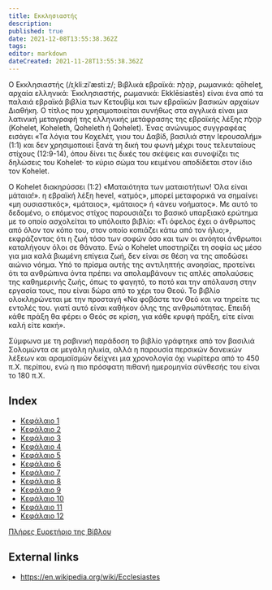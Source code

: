 ```yaml
---
title: Εκκλησιαστής
description: 
published: true
date: 2021-12-08T13:55:38.362Z
tags: 
editor: markdown
dateCreated: 2021-11-28T13:55:38.362Z
---
```


Ο Εκκλησιαστής (/ɪˌkliːziˈæstiːz/; Βιβλικά εβραϊκά: קֹהֶלֶת, ρωμανικά: qōheleṯ, αρχαία ελληνικά: Ἐκκλησιαστής, ρωμανικά: Ekklēsiastēs) είναι ένα από τα παλαιά εβραϊκά βιβλία των Κετουβίμ και των εβραϊκών βασικών αρχαίων Διαθήκη. Ο τίτλος που χρησιμοποιείται συνήθως στα αγγλικά είναι μια λατινική μεταγραφή της ελληνικής μετάφρασης της εβραϊκής λέξης קֹהֶלֶת (Kohelet, Koheleth, Qoheleth ή Qohelet). Ένας ανώνυμος συγγραφέας εισάγει «Τα λόγια του Κοχελέτ, γιου του Δαβίδ, βασιλιά στην Ιερουσαλήμ» (1:1) και δεν χρησιμοποιεί ξανά τη δική του φωνή μέχρι τους τελευταίους στίχους (12:9-14), όπου δίνει τις δικές του σκέψεις και συνοψίζει τις δηλώσεις του Kohelet· το κύριο σώμα του κειμένου αποδίδεται στον ίδιο τον Kohelet.

Ο Kohelet διακηρύσσει (1:2) «Ματαιότητα των ματαιοτήτων! Όλα είναι μάταια!». η εβραϊκή λέξη hevel, «ατμός», μπορεί μεταφορικά να σημαίνει «μη ουσιαστικός», «μάταιος», «μάταιος» ή «άνευ νοήματος». Με αυτό το δεδομένο, ο επόμενος στίχος παρουσιάζει το βασικό υπαρξιακό ερώτημα με το οποίο ασχολείται το υπόλοιπο βιβλίο: «Τι όφελος έχει ο άνθρωπος από όλον τον κόπο του, στον οποίο κοπιάζει κάτω από τον ήλιο;», εκφράζοντας ότι η ζωή τόσο των σοφών όσο και των οι ανόητοι άνθρωποι καταλήγουν όλοι σε θάνατο. Ενώ ο Kohelet υποστηρίζει τη σοφία ως μέσο για μια καλά βιωμένη επίγεια ζωή, δεν είναι σε θέση να της αποδώσει αιώνιο νόημα. Υπό το πρίσμα αυτής της αντιληπτής ανοησίας, προτείνει ότι τα ανθρώπινα όντα πρέπει να απολαμβάνουν τις απλές απολαύσεις της καθημερινής ζωής, όπως το φαγητό, το ποτό και την απόλαυση στην εργασία τους, που είναι δώρα από το χέρι του Θεού. Το βιβλίο ολοκληρώνεται με την προσταγή «Να φοβάστε τον Θεό και να τηρείτε τις εντολές του. γιατί αυτό είναι καθήκον όλης της ανθρωπότητας. Επειδή κάθε πράξη θα φέρει ο Θεός σε κρίση, για κάθε κρυφή πράξη, είτε είναι καλή είτε κακή».

Σύμφωνα με τη ραβινική παράδοση το βιβλίο γράφτηκε από τον βασιλιά Σολομώντα σε μεγάλη ηλικία, αλλά η παρουσία περσικών δανεικών λέξεων και αραμαϊσμών δείχνει μια χρονολογία όχι νωρίτερα από το 450 π.Χ. περίπου, ενώ η πιο πρόσφατη πιθανή ημερομηνία σύνθεσής του είναι το 180 π.Χ.

## Index

- [Κεφάλαιο 1](/el/Bible/Ecclesiastes/1)
- [Κεφάλαιο 2](/el/Bible/Ecclesiastes/2)
- [Κεφάλαιο 3](/el/Bible/Ecclesiastes/3)
- [Κεφάλαιο 4](/el/Bible/Ecclesiastes/4)
- [Κεφάλαιο 5](/el/Bible/Ecclesiastes/5)
- [Κεφάλαιο 6](/el/Bible/Ecclesiastes/6)
- [Κεφάλαιο 7](/el/Bible/Ecclesiastes/7)
- [Κεφάλαιο 8](/el/Bible/Ecclesiastes/8)
- [Κεφάλαιο 9](/el/Bible/Ecclesiastes/9)
- [Κεφάλαιο 10](/el/Bible/Ecclesiastes/10)
- [Κεφάλαιο 11](/el/Bible/Ecclesiastes/11)
- [Κεφάλαιο 12](/el/Bible/Ecclesiastes/12)



[Πλήρες Ευρετήριο της Βίβλου](/el/index/bible)


## External links

- https://en.wikipedia.org/wiki/Ecclesiastes
